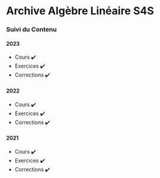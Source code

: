 # Archive Algèbre Linéaire S4S

### Suivi du Contenu

#### 2023
- Cours :heavy_check_mark:
- Exercices :heavy_check_mark:
- Corrections :heavy_check_mark:

#### 2022
- Cours :heavy_check_mark:
- Exercices :heavy_check_mark:
- Corrections :heavy_check_mark:

#### 2021
- Cours :heavy_check_mark:
- Exercices :heavy_check_mark:
- Corrections :heavy_check_mark:

